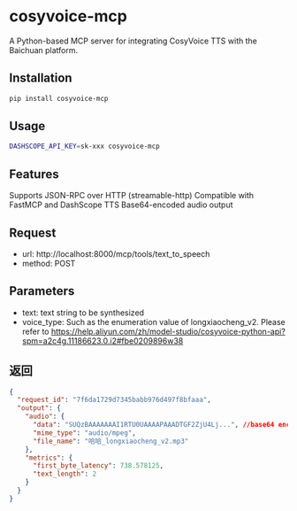 # cosyvoice-mcp
A Python-based MCP server for integrating CosyVoice TTS with the Baichuan platform.

## Installation
```bash
pip install cosyvoice-mcp
```

## Usage
```bash
DASHSCOPE_API_KEY=sk-xxx cosyvoice-mcp
```

## Features
Supports JSON-RPC over HTTP (streamable-http)
Compatible with FastMCP and DashScope TTS
Base64-encoded audio output


## Request
- url: http://localhost:8000/mcp/tools/text_to_speech
- method: POST

## Parameters
- text: text string to  be synthesized
- voice_type: Such as the enumeration value of longxiaocheng_v2. Please refer to https://help.aliyun.com/zh/model-studio/cosyvoice-python-api?spm=a2c4g.11186623.0.i2#fbe0209896w38

## 返回
```json
{
  "request_id": "7f6da1729d7345babb976d497f8bfaaa",
  "output": {
    "audio": {
      "data": "SUQzBAAAAAAAI1RTU0UAAAAPAAADTGF2ZjU4Lj...", //base64 encoded audio
      "mime_type": "audio/mpeg",
      "file_name": "哈哈_longxiaocheng_v2.mp3"
    },
    "metrics": {
      "first_byte_latency": 738.578125,
      "text_length": 2
    }
  }
}
```